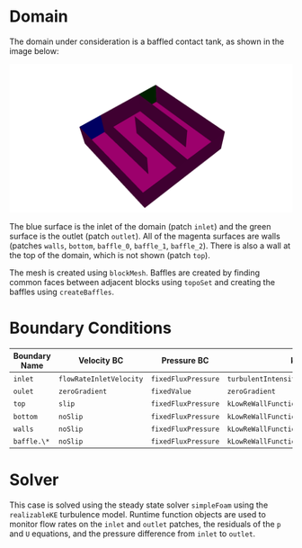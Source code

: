 # Domain

The domain under consideration is a baffled contact tank, as shown in the image below:

![Domain](https://raw.githubusercontent.com/ctdegroot/baffledChannelCase/master/Images/Domain.png?raw=true)

The blue surface is the inlet of the domain (patch `inlet`) and the green surface is the outlet (patch `outlet`). All of the magenta surfaces are walls (patches `walls`, `bottom`, `baffle_0`, `baffle_1`, `baffle_2`). There is also a wall at the top of the domain, which is not shown (patch `top`).

The mesh is created using `blockMesh`. Baffles are created by finding common faces between adjacent blocks using `topoSet` and creating the baffles using `createBaffles`.

# Boundary Conditions

| Boundary Name | Velocity BC | Pressure BC | k BC | epsilon BC |
|---------------|-------------|-------------|------|------------|
| `inlet`       | `flowRateInletVelocity` | `fixedFluxPressure` | `turbulentIntensityKineticEnergyInlet` | `turbulentMixingLengthDissipationRateInlet` |
| `oulet`       | `zeroGradient` | `fixedValue` | `zeroGradient` | `zeroGradient` |
| `top`         | `slip` | `fixedFluxPressure` | `kLowReWallFunction` | `epsilonWallFunction` |
| `bottom`      | `noSlip` | `fixedFluxPressure` | `kLowReWallFunction` | `epsilonWallFunction` |
| `walls`       | `noSlip` | `fixedFluxPressure` | `kLowReWallFunction` | `epsilonWallFunction` |
| `baffle.\*`   | `noSlip` | `fixedFluxPressure` | `kLowReWallFunction` | `epsilonWallFunction` |


# Solver

This case is solved using the steady state solver `simpleFoam` using the `realizableKE` turbulence model. Runtime function objects are used to monitor flow rates on the `inlet` and `outlet` patches, the residuals of the `p` and `U` equations, and the pressure difference from `inlet` to `outlet`.

